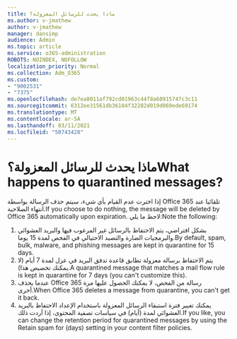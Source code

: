 ```yaml
---
title: ماذا يحدث للرسائل المعزولة؟
ms.author: v-jmathew
author: v-jmathew
manager: dansimp
audience: Admin
ms.topic: article
ms.service: o365-administration
ROBOTS: NOINDEX, NOFOLLOW
localization_priority: Normal
ms.collection: Adm_O365
ms.custom:
- "9002531"
- "7375"
ms.openlocfilehash: de7ea8011af792cd01963c44f8a60915747c3c11
ms.sourcegitcommit: 6312ee31561db36104f32282d019d069ede69174
ms.translationtype: MT
ms.contentlocale: ar-SA
ms.lasthandoff: 03/11/2021
ms.locfileid: "50743428"
---
```

# <a name="what-happens-to-quarantined-messages"></a><span data-ttu-id="0a649-102">ماذا يحدث للرسائل المعزولة؟</span><span class="sxs-lookup"><span data-stu-id="0a649-102">What happens to quarantined messages?</span></span>

<span data-ttu-id="0a649-103">إذا اخترت عدم القيام بأي شيء، سيتم حذف الرسالة بواسطة Office 365 تلقائيا عند انتهاء الصلاحية.</span><span class="sxs-lookup"><span data-stu-id="0a649-103">If you choose to do nothing, the message will be deleted by Office 365 automatically upon expiration.</span></span> <span data-ttu-id="0a649-104">لاحظ ما يلي:</span><span class="sxs-lookup"><span data-stu-id="0a649-104">Note the following:</span></span>

1. <span data-ttu-id="0a649-105">بشكل افتراضي، يتم الاحتفاظ بالرسائل غير المرغوب فيها والبريد العشوائي والبرمجيات الضارة والتصيد الاحتيالي في الفحص لمدة 15 يوما.</span><span class="sxs-lookup"><span data-stu-id="0a649-105">By default, spam, bulk, malware, and phishing messages are kept in quarantine for 15 days.</span></span>
2. <span data-ttu-id="0a649-106">يتم الاحتفاظ برسالة معزولة تطابق قاعدة تدفق البريد في عزل لمدة 7 أيام (لا يمكنك تخصيص هذا).</span><span class="sxs-lookup"><span data-stu-id="0a649-106">A quarantined message that matches a mail flow rule is kept in quarantine for 7 days (you can't customize this).</span></span>
3. <span data-ttu-id="0a649-107">عندما يحذف Office 365 رسالة من الفحص، لا يمكنك الحصول عليها مرة أخرى.</span><span class="sxs-lookup"><span data-stu-id="0a649-107">When Office 365 deletes a message from quarantine, you can't get it back.</span></span>
4. <span data-ttu-id="0a649-108">يمكنك تغيير فترة استبقاء الرسائل المعزولة باستخدام الإعداد الاحتفاظ بالبريد العشوائي لمدة (أيام) في سياسات تصفية المحتوى، إذا أردت ذلك.</span><span class="sxs-lookup"><span data-stu-id="0a649-108">If you like, you can change the retention period for quarantined messages by using the Retain spam for (days) setting in your content filter policies.</span></span>
